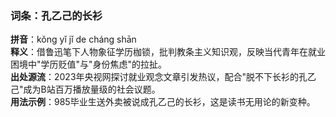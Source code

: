 <!-- 作者 DeepSeek R1 Lite Preview  2025/02/22 -->
### 词条：孔乙己的长衫  
**拼音**：kǒng yǐ jǐ de cháng shān  
**释义**：借鲁迅笔下人物象征学历枷锁，批判教条主义知识观，反映当代青年在就业困境中"学历贬值"与"身份焦虑"的拉扯。  
**出处源流**：2023年央视网探讨就业观念文章引发热议，配合"脱不下长衫的孔乙己"成为B站百万播放量级的社会议题。  
**用法示例**：985毕业生送外卖被说成孔乙己的长衫，这是读书无用论的新变种。
